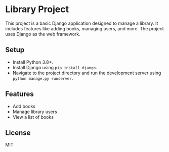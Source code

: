 # Library Project

This project is a basic Django application designed to manage a library. It includes features like adding books, managing users, and more. The project uses Django as the web framework.

## Setup

- Install Python 3.8+.
- Install Django using `pip install django`.
- Navigate to the project directory and run the development server using `python manage.py runserver`.

## Features
- Add books
- Manage library users
- View a list of books

## License
MIT